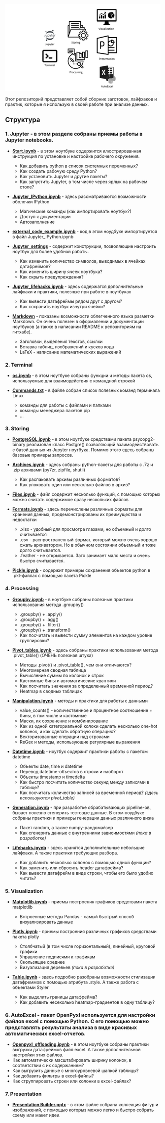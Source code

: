 
![plot](/img/Sections.PNG)


Этот репозиторий представляет собой сборник заготовок, лайфхаков и практик, которые я использую в своей работе при анализе данных.


## Структура 

### 1. Jupyter - в этом разделе собраны приемы работы в Jupyter notebooks.
- [**Start.ipynb**](https://github.com/Saxsafon/Analysis/blob/master/Jupyter/Start.ipynb) - в этом ноутбуке содержится илюстрированная инструкция по установке и настройке рабочего окружения.
  - Как добавить python в список системных переменных?
  - Как создать рабочую среду Python?
  - Как установить Jupyter и другие пакеты?
  - Как запустить Jupyter, в том числе через ярлык на рабочем столе?

- [**Jupyter_IPython.ipynb**](https://github.com/Saxsafon/Analysis/blob/master/Jupyter/Jupyter_IPython.ipynb) - здесь рассматриваются возможности оболочки IPython
  - Магические команды (как импортировать ноутбук?)
  - Доступ к документации
  - Автозаполнение

- [**external_code_example.ipynb**](https://github.com/Saxsafon/Analysis/blob/master/Jupyter/external_code_example.ipynb) - код в этом ноудбуке импортируется в файл Jupyter_IPython.ipynb

- [**Jupyter_settings**](https://github.com/Saxsafon/Analysis/blob/master/Jupyter/Jupyter_settings.ipynb) - содержит конструкции, позволяющие настроить ноутбук для более удобной работы. 
  - Как изменить количество символов, выводимых в ячейках датафреймов?
  - Как изменить ширину ячеек ноутбука?
  - Как скрыть предупреждения?

- [**Jupyter_lifehacks.ipynb**](https://github.com/Saxsafon/Analysis/blob/master/Jupyter/Jupyter_lifehacks.ipynb) - здесь содержатся дополнительные лайфхаки и практики, полезные при работе в ноутбуках
  - Как вывести датафреймы рядом друг с другом?
  - Как сохранить ноутбук изнутри ячейки?
- [**Markdown**](https://github.com/Saxsafon/Analysis/blob/master/Jupyter/Markdown.ipynb) - показаны возможности облегченного языка разметки Markdown. Он очень полезен в оформалении и документации ноутбуков (а также в написании README к репозиториям на гитхабе).
  -  Заголовки, выделения текстов, ссылки
  -  Вставка таблиц, изображений и кусков кода
  -  LaTeX - написание математических выражений

### 2. Terminal
- [**os.ipynb**](https://github.com/Saxsafon/Analysis/blob/master/Terminal/os.ipynb) - в этом ноутбуке собраны функции и методы пакета os, используемые для взаимодействия с командной строкой

- [**Commands.txt**](https://github.com/Saxsafon/Analysis/blob/master/Terminal/Commands.txt) - в файле собран список полезных команд терминала Linux
  - команды для работы с файлами и папками
  - команды менеджера пакетов pip
  - ...

### 3. Storing
- [**PostgreSQL.ipynb**](https://github.com/Saxsafon/Analysis/blob/master/Storing/PostgreSQL.ipynb) - в этом ноутбуке средствами пакета psycopg2-binary реализован класс Postgre() позволяющий взаимодействовать с базой данных из Jupyter ноутбука. Помимо этого сдесь собраны базовые примеры запросов.


- [**Archives.ipynb**](https://github.com/Saxsafon/Analysis/blob/master/Storing/Files.ipynb) - здесь собраны python-пакеты для работы с .7z и .zip архивами (py7zr, zipfile, shutil)
  - Как распаковать архивы различных форматов?
  - Как упоковать один или несколько файлов в архив?

- [**Files.ipynb**](https://github.com/Saxsafon/Analysis/blob/master/Storing/Files.ipynb) - файл содержит несколько функций, с помощью которых можно считать содержимое сразу нескольких файлов

- [**Formats.ipynb**](https://github.com/Saxsafon/Analysis/blob/master/Storing/Formats.ipynb) - здесь перечислены различные форматы для хранения данных, продемонстрированы их преимущества и недостатки
  - .xlsx - удобный для просмотра глазами, но объемный и долго считывается
  - .csv - распространенный формат, который можно очень хорошо сжать архиватором. Но в обычном состоянии объемный и тоже долго считывается.
  - .feather - не открывается. Зато занимает мало места и очень быстро считывается.

- [**Pickle.ipynb**](https://github.com/Saxsafon/Analysis/blob/master/Storing/Pickle.ipynb) - содержит примеры сохранения объектов python в .pkl-файлах с помощью пакета Pickle

### 4. Processing
- [**Groupby.ipynb**](https://github.com/Saxsafon/Analysis/blob/master/Processing/Groupby.ipynb) - в ноутбуке собраны полезные практики использования метода .groupby() 
  - .groupby() + .apply()
  - .groupby() + .agg()
  - .groupby() + .filter()
  - .groupby() + .transform()
  - Как посчитать и вывести сумму элементов на каждом уровне группировки?

- [**Pivot_tables.ipynb**](https://github.com/Saxsafon/Analysis/blob/master/Processing/Pivot_tables.ipynb) - здесь собраны практики использования метода .pivot_table() (ОЧЕНЬ полезная штука)
  - Методы .pivot() и .pivot_table(), чем они отличаются?
  - Многомерная сводная таблица
  - Вычисление суммы по колонок и строк
  - Кастомные бины и автоматические квантили
  - Как посчитать значения за определенный временной период?
  - Heatmap в сводных таблицах

- [**Manipulation.ipynb**](https://github.com/Saxsafon/Analysis/blob/master/Processing/Manipulation.ipynb) - методы и практики для работы с данными 
  - value_counts() - количественное и процентное соотношение + бины, в том числе и кастомные
  - Маски, их сохранение и комбинирование
  - Как из одной категориальной колоки сделать несколько one-hot колонок, и как сделать обратную операцию?
  - Векторизованные операции над строками
  - ReGex и методы, использующие регулярные выражения

- [**Datetime.ipynb**](https://github.com/Saxsafon/Analysis/blob/master/Processing/Datetime.ipynb) - ноутбук содержит практики работы с пакетом datetime
  - Объекты date, time и datetime
  - Перевод datetime-объектов в строки и наоборот
  - Объекты timestamp и timedelta
  - Как быстро посчитать количество секунд между записями в таблице?
  - Как посчитать количество записей за временной период? _(здесь используются pivot_table)_

- [**Generation.ipynb**](https://github.com/Saxsafon/Analysis/blob/master/Processing/Generation.ipynb) - при разработке обрабатывающих pipeline-ов, бывает полезно сгенерить тестовые данные. В этом ноудбуке собраны практики и примеры генерации данных различного вижа
  - Пакет random, а также numpy-рандомайзер
  - Как сгенерить данные с внутренними зависимостями _(пока в разработке)_

- [**Lifehacks.ipynb**](https://github.com/Saxsafon/Analysis/blob/master/Processing/Lifehacks.ipynb) - здесь хранятся дополнительные небольшие лайфхаки. А также практики требующие разбора.
  - Как добавить несколько колонок с помощью одной функции?
  - Как заменить или сбросить header датафрейма?
  - Как вывести датафрейм в виде строки, чтобы его было удобно читать?
### 5. Visualization
- [**Matplotlib.ipynb**](https://github.com/Saxsafon/Analysis/blob/master/Visualizing/Matplotlib.ipynb) - приемы построения графиков средствами пакета matplotlib
  - Встроенные методы Pandas - самый быстрый способ визуализировать данные 

- [**Plotly.ipynb**](https://github.com/Saxsafon/Analysis/blob/master/Visualizing/Plotly.ipynb) - приемы построения различных графиков средствами пакета plotly
  - Столбчатый (в том числе горизонтальный), линейный, круговой графики
  - Управление подписями к графикам
  - Скользящее среднее
  - Визуализация деревьев _(пока в разработке)_

- [**Table.ipynb**](https://github.com/Saxsafon/Analysis/blob/master/Visualizing/Tables.ipynb) - здесь подробно разобраны возможности стилизации датафреммов с помощью атрибута .style. А также работа с объектами Styler
  - Как выделить границы датафрейма?
  - Как добавить несеколько heatmap-градиентов в одну таблицу?

### 6. AutoExcel - пакет OpenPyxl используется для настройки файлов excel с помощью Python. С его помощью можно представлять результаты анализа в виде красивых автоматических excel-отчетов.
 - [**Openpyxl_offloading.ipynb**](https://github.com/Saxsafon/Analysis/tree/master/AutoExcel) - в этом ноутбуке собраны практики выгрузки датафреймов файл excel. А также дополнительной настройки этих файлов.
  - Как автоматически масштабировать ширину колонок, в соответствии с их содержанием?
  - Как выгрузить данные с многоуровневой шапкой таблицы?
  - Как добавить фильтры в excel-файлы?
  - Как сгруппировать строки или колонки в excel-файлах? 

### 7. Presentation
- [**Presentation Builder.pptx**](https://github.com/Saxsafon/Analysis/blob/master/Presentation/Presentation%20Builder.pptx) - в этом файле собрана коллекция фигур и изображений, с помощью которыз можно легко и быстро собрать схему или макет идеи.

